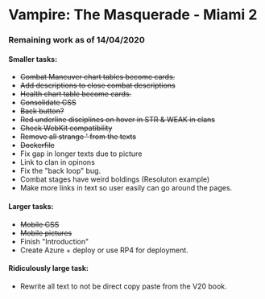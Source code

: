 # Vampire: The Masquerade - Miami 2

### Remaining work as of 14/04/2020
#### Smaller tasks:
- ~~Combat Maneuver chart tables become cards.~~
- ~~Add descriptions to close combat descriptions~~
- ~~Health chart table become cards.~~
- ~~Consolidate CSS~~
- ~~Back button?~~
- ~~Red underline disciplines on hover in STR & WEAK in clans~~
- ~~Check WebKit compatibility~~
- ~~Remove all strange ' from the texts~~
- ~~Dockerfile~~
- Fix gap in longer texts due to picture
- Link to clan in opinons
- Fix the "back loop" bug.
- Combat stages have weird boldings (Resoluton example)
- Make more links in text so user easily can go around the pages.
#### Larger tasks:
- ~~Mobile CSS~~
- ~~Mobile pictures~~
- Finish "Introduction"
- Create Azure + deploy or use RP4 for deployment.
#### Ridiculously large task:
- Rewrite all text to not be direct copy paste from the V20 book.